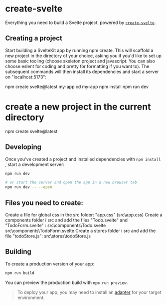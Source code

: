 # create-svelte

Everything you need to build a Svelte project, powered by [`create-svelte`](https://github.com/sveltejs/kit/tree/master/packages/create-svelte).

## Creating a project
Start building a SvelteKit app by running npm create. This will scaffold a new project in the directory of your choice, asking you if you'd like to set up some basic tooling (choose skeleton project and javascript. You can also choose eslent for coding and pretty for formatting if you want to). 
The subsequent commands will then install its dependencies and start a server on "localhost:5173":

npm create svelte@latest my-app
cd my-app
npm install
npm run dev

# create a new project in the current directory
npm create svelte@latest


## Developing
Once you've created a project and installed dependencies with `npm install` , start a development server:

```bash
npm run dev

# or start the server and open the app in a new browser tab
npm run dev -- --open
```


## Files you need to create:
Create a file for global css in the src folder: "app.css" (src\app.css)
Create a components folder i src and add the files "Todo.svelte" and "TodoForm.svelte" :
    src\components\Todo.svelte
    src\components\TodoForm.svelte
Create a stores folder i src and add the file "todoStore.js":
    src\stores\todoStore.js
    

## Building
To create a production version of your app:
```bash
npm run build
```

You can preview the production build with `npm run preview`.

> To deploy your app, you may need to install an [adapter](https://kit.svelte.dev/docs/adapters) for your target environment.



